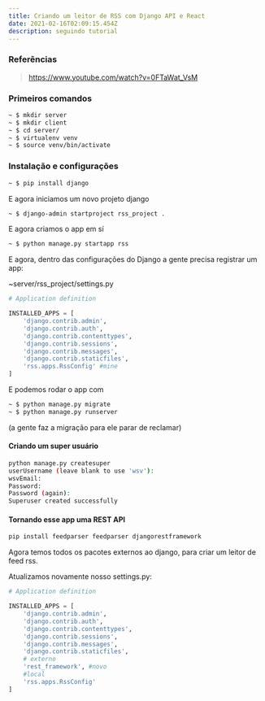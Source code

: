 ```yaml
---
title: Criando um leitor de RSS com Django API e React
date: 2021-02-16T02:09:15.454Z
description: seguindo tutorial
---
```

### Referências

> https://www.youtube.com/watch?v=0FTaWat_VsM

### Primeiros comandos

```bash
~ $ mkdir server
~ $ mkdir client
~ $ cd server/
~ $ virtualenv venv
~ $ source venv/bin/activate
```

### Instalação e configurações

```bash
~ $ pip install django
```

E agora iniciamos um novo projeto django

```bash
~ $ django-admin startproject rss_project .
```

E agora criamos o app em sí

```bash
~ $ python manage.py startapp rss
```
E agora, dentro das configurações do Django a gente precisa registrar um app:

~server/rss_project/settings.py 

```python
# Application definition

INSTALLED_APPS = [
    'django.contrib.admin',
    'django.contrib.auth',
    'django.contrib.contenttypes',
    'django.contrib.sessions',
    'django.contrib.messages',
    'django.contrib.staticfiles',
    'rss.apps.RssConfig' #mine
]
```

E podemos rodar o app com

```bash
~ $ python manage.py migrate
~ $ python manage.py runserver
```

(a gente faz a migração para ele parar de reclamar)

#### Criando um super usuário

```bash
python manage.py createsuper
userUsername (leave blank to use 'wsv'): 
wsvEmail:
Password:
Password (again):
Superuser created successfully
```
#### Tornando esse app uma REST API

```bash
pip install feedparser feedparser djangorestframework
```
Agora temos todos os pacotes externos ao django, para criar um leitor de feed rss.

Atualizamos novamente nosso settings.py:

```python
# Application definition

INSTALLED_APPS = [
    'django.contrib.admin',
    'django.contrib.auth',
    'django.contrib.contenttypes',
    'django.contrib.sessions',
    'django.contrib.messages',
    'django.contrib.staticfiles',
    # externo
    'rest_framework', #novo
    #local
    'rss.apps.RssConfig'
]
```